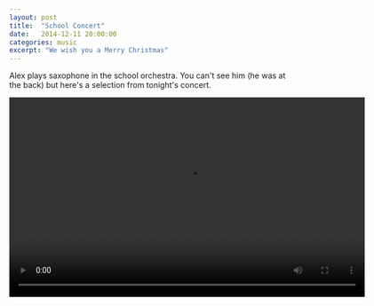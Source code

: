 ```yaml
---
layout: post
title:  "School Concert"
date:   2014-12-11 20:00:00
categories: music
excerpt: "We wish you a Merry Christmas"
---
```

Alex plays saxophone in the school orchestra. You can't see him (he was at the back) but here's a selection from tonight's concert.

<video width="640" height="360" controls>
  <source src="/assets/WeWishYouAMerryChristmas.mov" type="video/mp4">
Your browser does not support the video tag.
</video>
